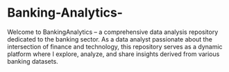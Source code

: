 # Banking-Analytics-
Welcome to BankingAnalytics – a comprehensive data analysis repository dedicated to the banking sector. As a data analyst passionate about the intersection of finance and technology, this repository serves as a dynamic platform where I explore, analyze, and share insights derived from various banking datasets.
